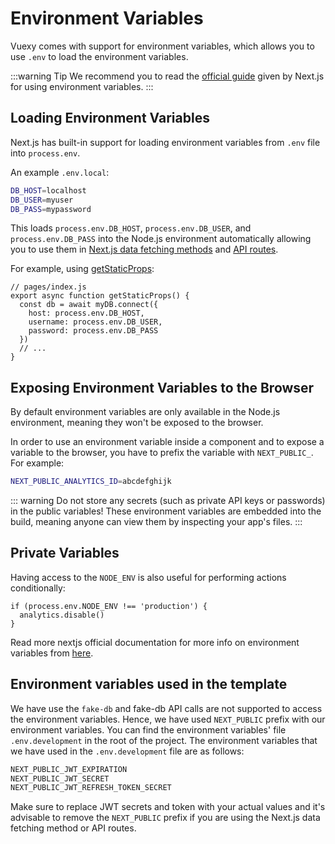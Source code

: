 # Environment Variables

Vuexy comes with support for environment variables, which allows you to use `.env` to load the environment variables.

:::warning Tip
We recommend you to read the [official guide](https://nextjs.org/docs/basic-features/environment-variables) given by Next.js for using environment variables.
:::

## Loading Environment Variables

Next.js has built-in support for loading environment variables from `.env` file into `process.env`.

An example `.env.local`:

```bash
DB_HOST=localhost
DB_USER=myuser
DB_PASS=mypassword
```

This loads `process.env.DB_HOST`, `process.env.DB_USER`, and `process.env.DB_PASS` into the Node.js environment automatically allowing you to use them in [Next.js data fetching methods](https://nextjs.org/docs/basic-features/data-fetching/overview) and [API routes](https://nextjs.org/docs/api-routes/introduction).

For example, using [getStaticProps](https://nextjs.org/docs/basic-features/data-fetching/get-static-props):

```tsx
// pages/index.js
export async function getStaticProps() {
  const db = await myDB.connect({
    host: process.env.DB_HOST,
    username: process.env.DB_USER,
    password: process.env.DB_PASS
  })
  // ...
}
```

## Exposing Environment Variables to the Browser

By default environment variables are only available in the Node.js environment, meaning they won't be exposed to the browser.

In order to use an environment variable inside a component and to expose a variable to the browser, you have to prefix the variable with `NEXT_PUBLIC_`. For example:

```bash
NEXT_PUBLIC_ANALYTICS_ID=abcdefghijk
```

::: warning
Do not store any secrets (such as private API keys or passwords) in the public variables! These environment variables are embedded into the build, meaning anyone can view them by inspecting your app's files.
:::

## Private Variables

Having access to the `NODE_ENV` is also useful for performing actions conditionally:

```tsx
if (process.env.NODE_ENV !== 'production') {
  analytics.disable()
}
```

Read more nextjs official documentation for more info on environment variables from [here](https://nextjs.org/docs/basic-features/environment-variables).

## Environment variables used in the template

We have use the `fake-db` and fake-db API calls are not supported to access the environment variables. Hence, we have used `NEXT_PUBLIC` prefix with our environment variables. You can find the environment variables' file `.env.development` in the root of the project. The environment variables that we have used in the `.env.development` file are as follows:

```bash
NEXT_PUBLIC_JWT_EXPIRATION
NEXT_PUBLIC_JWT_SECRET
NEXT_PUBLIC_JWT_REFRESH_TOKEN_SECRET
```

Make sure to replace JWT secrets and token with your actual values and it's advisable to remove the `NEXT_PUBLIC` prefix if you are using the Next.js data fetching method or API routes.
